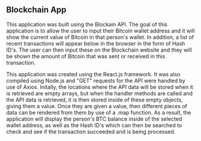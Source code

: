 
## Blockchain App

This application was built using the Blockain API. The goal of this application is to allow the user to input their Bitcoin wallet address and it will show the current value of Bitcoin in that person's wallet. In addition, a list of recent transactions will appear below in the browser in the form of Hash ID's. The user can then input these on the Blockchain website and they will be shown the amount of Bitcoin that was sent or received in this transaction. 

This application was created using the React.js framework. It was also compiled using Node.js and "GET" requests for the API were handled by use of Axios. Initally, the locations where the API data will be stored when it is retrieved are empty arrays, but when the handler methods are called and the API data is retrieved, it is then stored inside of these empty objects, giving them a value. Once they are given a value, then different pieces of data can be rendered from them by use of a .map function. As a result, the application will display the person's BTC balance inside of the selected wallet address, as well as the Hash ID's which can then be searched to check and see if the transaction succeeded and is being processed. 



